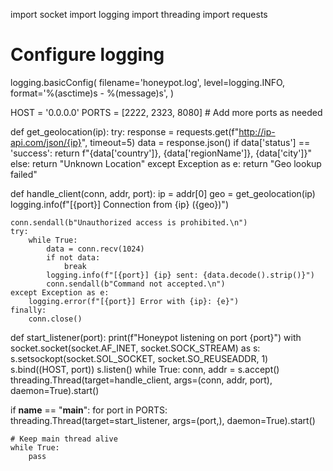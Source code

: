 import socket
import logging
import threading
import requests

# Configure logging
logging.basicConfig(
    filename='honeypot.log',
    level=logging.INFO,
    format='%(asctime)s - %(message)s',
)

HOST = '0.0.0.0'
PORTS = [2222, 2323, 8080]  # Add more ports as needed

def get_geolocation(ip):
    try:
        response = requests.get(f"http://ip-api.com/json/{ip}", timeout=5)
        data = response.json()
        if data['status'] == 'success':
            return f"{data['country']}, {data['regionName']}, {data['city']}"
        else:
            return "Unknown Location"
    except Exception as e:
        return "Geo lookup failed"

def handle_client(conn, addr, port):
    ip = addr[0]
    geo = get_geolocation(ip)
    logging.info(f"[{port}] Connection from {ip} ({geo})")

    conn.sendall(b"Unauthorized access is prohibited.\n")
    try:
        while True:
            data = conn.recv(1024)
            if not data:
                break
            logging.info(f"[{port}] {ip} sent: {data.decode().strip()}")
            conn.sendall(b"Command not accepted.\n")
    except Exception as e:
        logging.error(f"[{port}] Error with {ip}: {e}")
    finally:
        conn.close()

def start_listener(port):
    print(f"Honeypot listening on port {port}")
    with socket.socket(socket.AF_INET, socket.SOCK_STREAM) as s:
        s.setsockopt(socket.SOL_SOCKET, socket.SO_REUSEADDR, 1)
        s.bind((HOST, port))
        s.listen()
        while True:
            conn, addr = s.accept()
            threading.Thread(target=handle_client, args=(conn, addr, port), daemon=True).start()

if __name__ == "__main__":
    for port in PORTS:
        threading.Thread(target=start_listener, args=(port,), daemon=True).start()

    # Keep main thread alive
    while True:
        pass
